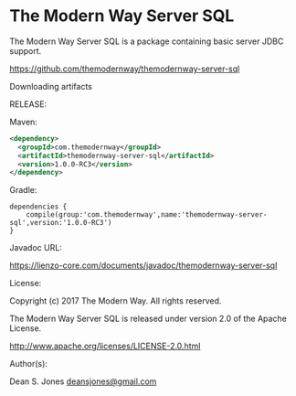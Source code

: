 The Modern Way Server SQL
======

The Modern Way Server SQL is a package containing basic server JDBC support.

https://github.com/themodernway/themodernway-server-sql

Downloading artifacts

RELEASE:

Maven:
```xml
<dependency>
  <groupId>com.themodernway</groupId>
  <artifactId>themodernway-server-sql</artifactId>
  <version>1.0.0-RC3</version>
</dependency>
```
Gradle:

```
dependencies {
    compile(group:'com.themodernway',name:'themodernway-server-sql',version:'1.0.0-RC3')
}
```
Javadoc URL:

https://lienzo-core.com/documents/javadoc/themodernway-server-sql

License:

Copyright (c) 2017 The Modern Way. All rights reserved.

The Modern Way Server SQL is released under version 2.0 of the Apache License.

http://www.apache.org/licenses/LICENSE-2.0.html

Author(s):

Dean S. Jones
deansjones@gmail.com
